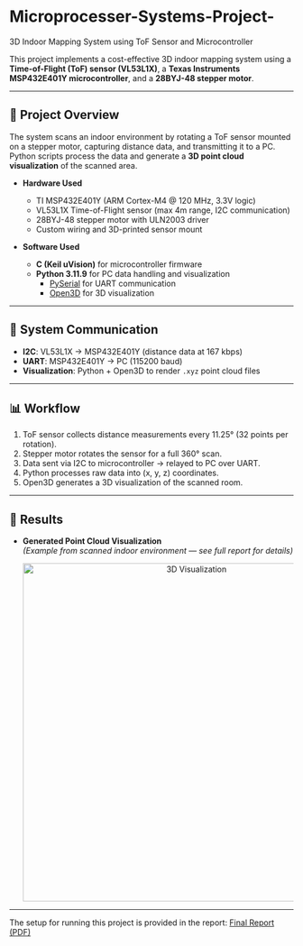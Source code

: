 # Microprocesser-Systems-Project-
3D Indoor Mapping System using ToF Sensor and Microcontroller

This project implements a cost-effective 3D indoor mapping system using a **Time-of-Flight (ToF) sensor (VL53L1X)**, a **Texas Instruments MSP432E401Y microcontroller**, and a **28BYJ-48 stepper motor**.  

---

## 🚀 Project Overview
The system scans an indoor environment by rotating a ToF sensor mounted on a stepper motor, capturing distance data, and transmitting it to a PC. Python scripts process the data and generate a **3D point cloud visualization** of the scanned area.

- **Hardware Used**  
  - TI MSP432E401Y (ARM Cortex-M4 @ 120 MHz, 3.3V logic)  
  - VL53L1X Time-of-Flight sensor (max 4m range, I2C communication)  
  - 28BYJ-48 stepper motor with ULN2003 driver  
  - Custom wiring and 3D-printed sensor mount  

- **Software Used**  
  - **C (Keil uVision)** for microcontroller firmware  
  - **Python 3.11.9** for PC data handling and visualization  
    - [PySerial](https://pypi.org/project/pyserial/) for UART communication  
    - [Open3D](http://www.open3d.org/) for 3D visualization   

---

## 📡 System Communication
- **I2C**: VL53L1X → MSP432E401Y (distance data at 167 kbps)  
- **UART**: MSP432E401Y → PC (115200 baud)  
- **Visualization**: Python + Open3D to render `.xyz` point cloud files  

---

## 📊 Workflow
1. ToF sensor collects distance measurements every 11.25° (32 points per rotation).  
2. Stepper motor rotates the sensor for a full 360° scan.  
3. Data sent via I2C to microcontroller → relayed to PC over UART.  
4. Python processes raw data into (x, y, z) coordinates.  
5. Open3D generates a 3D visualization of the scanned room.  

---

## 📸 Results
- **Generated Point Cloud Visualization**  
  *(Example from scanned indoor environment — see full report for details)*  
  <p align="center">
    <img src="images/3d_visualization.png" alt="3D Visualization" width="600"/>
  </p>

---


The setup for running this project is provided in the report: [Final Report (PDF)](_2DX3_Final_Report.pdf)



